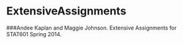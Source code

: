 ExtensiveAssignments
====================
###Andee Kaplan and Maggie Johnson.
Extensive Assignments for STAT601 Spring 2014.

